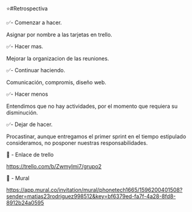 ⭐#Retrospectiva
 
 
✅- Comenzar a hacer.

Asignar por nombre a las tarjetas en trello.


✅- Hacer mas.
 
  Mejorar la organizacion de las reuniones.
 
 
✅- Continuar haciendo.

 Comunicación, compromis, diseño web.

✅- Hacer menos

  Entendimos que no hay actividades, por el momento que requiera su disminución.

✅- Dejar de hacer.

Procastinar, aunque entregamos el primer sprint en el tiempo estipulado consideramos, no posponer nuestras responsabilidades.


📝 - Enlace de trello

https://trello.com/b/ZwmyImi7/grupo2

📝 - Mural 

https://app.mural.co/invitation/mural/phonetech1665/1596200401508?sender=matias23rodriguez998512&key=bf6379ed-fa7f-4a28-8fd8-8912b24a0595






